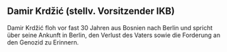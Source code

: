 ## Damir Krdžić (stellv. Vorsitzender IKB)

Damir Krdžić floh vor fast 30 Jahren aus Bosnien nach Berlin und spricht über seine Ankunft in Berlin, den Verlust des Vaters sowie die Forderung an den Genozid zu Erinnern.
